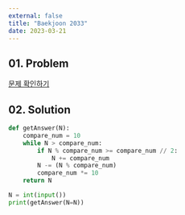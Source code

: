 ```yaml
---
external: false
title: "Baekjoon 2033"
date: 2023-03-21
---
```


## 01. Problem

[문제 확인하기](https://www.acmicpc.net/problem/2033)

## 02. Solution

```Python
def getAnswer(N):
    compare_num = 10
    while N > compare_num:
        if N % compare_num >= compare_num // 2:
            N += compare_num
        N -= (N % compare_num)
        compare_num *= 10
    return N

N = int(input())
print(getAnswer(N=N))
```

